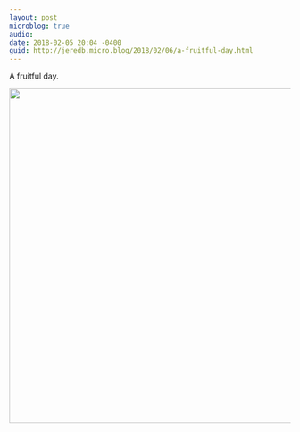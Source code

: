 ```yaml
---
layout: post
microblog: true
audio: 
date: 2018-02-05 20:04 -0400
guid: http://jeredb.micro.blog/2018/02/06/a-fruitful-day.html
---
```

A fruitful day.

<img src="http://micro.jeredb.com/uploads/2018/b42e87c543.jpg" width="599" height="600" />
